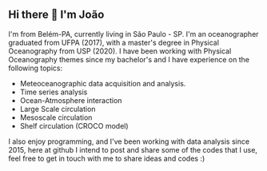 ## Hi there 👋 I'm João 

I'm from Belém-PA, currently living in São Paulo - SP. I'm an oceanographer graduated from UFPA (2017), with a master's degree in Physical Oceanography from USP (2020). I have been working with Physical Oceanography themes since my bachelor's and I have experience on the following topics:

- Meteoceanographic data acquisition and analysis.
- Time series analysis
- Ocean-Atmosphere interaction
- Large Scale circulation
- Mesoscale circulation
- Shelf circulation (CROCO model)

I also enjoy programming, and I've been working with data analysis since 2015, here at github I intend to post and share some of the codes that I use, feel free to get in touch with me to share ideas and codes :)


<!--
**joaopedroamorim/joaopedroamorim** is a ✨ _special_ ✨ repository because its `README.md` (this file) appears on your GitHub profile.

Here are some ideas to get you started:

- 🔭 I’m currently working on ...
- 🌱 I’m currently learning ...
- 👯 I’m looking to collaborate on ...
- 🤔 I’m looking for help with ...
- 💬 Ask me about ...
- 📫 How to reach me: ...
- 😄 Pronouns: ...
- ⚡ Fun fact: ...
-->
